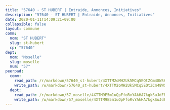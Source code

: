 ```yaml
---
title: "57640 - ST HUBERT | Entraide, Annonces, Initiatives"
description: "57640 - ST HUBERT | Entraide, Annonces, Initiatives"
date: 2020-01-11T14:09:21+09:00
collapsible: false
layout: commune
comm:
  nom: "ST HUBERT"
  slug: st-hubert
  cp: "57640"
dept:
  nom: "Moselle"
  slug: moselle
  num: "57"
peerpad:
  comm:
    read_path: /r/markdown/57640_st-hubert/4XTTM2oMH2Uk5MCq5EQtZCm48WSHTtrKJgaYwAkN4TSxxszkx
    write_path: /w/markdown/57640_st-hubert/4XTTM2oMH2Uk5MCq5EQtZCm48WSHTtrKJgaYwAkN4TSxxszkx-K3TgTx1nFhcgMRBSW3AAFibM6JjFHuSyBK8UJBVJLgnkt7xSJEiRqnp1G3iyq71KToXFPaLqTVsgRWEJCbdo1GZYv7uCRa9KvK6bYVvUWbEBhGDSeVSLBJRrtRF8LDE6vzPWFBNp
  dept:
    read_path: /r/markdown/57_moselle/4XTTM9E5m1uQpFfoRvYAkHA7kgkSuJdFBSCmoLnZ6YvxmqAKj
    write_path: /w/markdown/57_moselle/4XTTM9E5m1uQpFfoRvYAkHA7kgkSuJdFBSCmoLnZ6YvxmqAKj-K3TgTxpsRhjGfb3pJqDaX4rYTLkyLoK3BLA4awBfhTSCoyNhResrhhmfsEF8aKnccedt5XoBzWeRYfKxQxNKv71ETcpGharLRE7rdgTKY3uSaW3Du2dz8v23YEY268mfYmweTFnR
---
```


